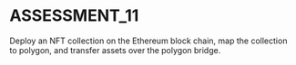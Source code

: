 # ASSESSMENT_11
Deploy an NFT collection on the Ethereum block chain, map the collection to polygon, and transfer assets over the polygon bridge.
